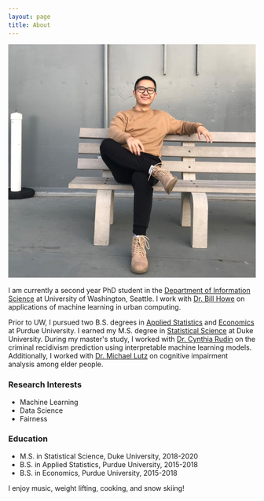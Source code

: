 ```yaml
---
layout: page
title: About
---
```


![plot](/assets/img/selfie.jpg)

I am currently a second year PhD student in the [Department of Information Science](https://ischool.uw.edu/) at University of Washington, Seattle. I work with [Dr. Bill Howe](https://faculty.washington.edu/billhowe/) on applications of machine learning in urban computing. 

Prior to UW, I pursued two B.S. degrees in [Applied Statistics](https://www.stat.purdue.edu/) and [Economics](https://krannert.purdue.edu/academics/Economics/) at Purdue University. I earned my M.S. degree in [Statistical Science](https://stat.duke.edu/) at Duke University. During my master's study, I worked with [Dr. Cynthia Rudin](https://users.cs.duke.edu/~cynthia/) on the criminal recidivism prediction using interpretable machine learning models. Additionally, I worked with [Dr. Michael Lutz](https://scholars.duke.edu/person/michael.lutz) on cognitive impairment analysis among elder people. 


### Research Interests

- Machine Learning
- Data Science
- Fairness

### Education

- M.S. in Statistical Science, Duke University, 2018-2020
- B.S. in Applied Statistics, Purdue University, 2015-2018
- B.S. in Economics, Purdue University, 2015-2018

I enjoy music, weight lifting, cooking, and snow skiing!
